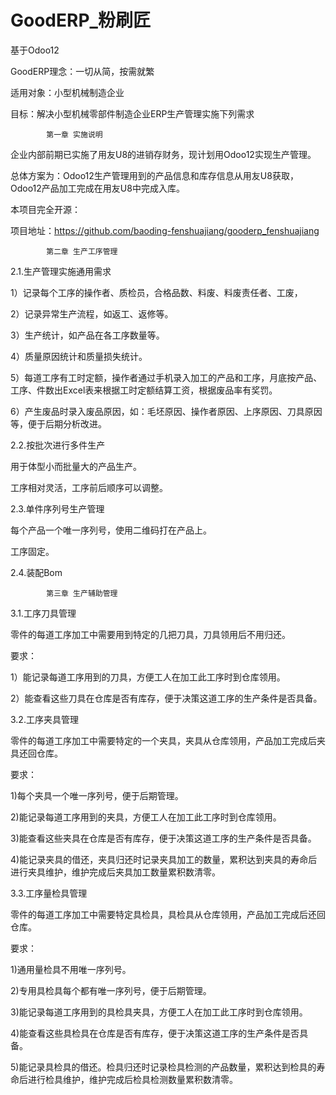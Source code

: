 # GoodERP_粉刷匠

基于Odoo12

GoodERP理念：一切从简，按需就繁

适用对象：小型机械制造企业

目标：解决小型机械零部件制造企业ERP生产管理实施下列需求

            第一章 实施说明

企业内部前期已实施了用友U8的进销存财务，现计划用Odoo12实现生产管理。

总体方案为：Odoo12生产管理用到的产品信息和库存信息从用友U8获取，Odoo12产品加工完成在用友U8中完成入库。

本项目完全开源：

项目地址：https://github.com/baoding-fenshuajiang/gooderp_fenshuajiang

            第二章 生产工序管理

2.1.生产管理实施通用需求

1）记录每个工序的操作者、质检员，合格品数、料废、料废责任者、工废，

2）记录异常生产流程，如返工、返修等。

3）生产统计，如产品在各工序数量等。

4）质量原因统计和质量损失统计。

5）每道工序有工时定额，操作者通过手机录入加工的产品和工序，月底按产品、工序、件数出Excel表来根据工时定额结算工资，根据废品率有奖罚。

6）产生废品时录入废品原因，如：毛坯原因、操作者原因、上序原因、刀具原因等，便于后期分析改进。

2.2.按批次进行多件生产

用于体型小而批量大的产品生产。

工序相对灵活，工序前后顺序可以调整。

2.3.单件序列号生产管理

每个产品一个唯一序列号，使用二维码打在产品上。

工序固定。

2.4.装配Bom

            第三章 生产辅助管理

3.1.工序刀具管理

零件的每道工序加工中需要用到特定的几把刀具，刀具领用后不用归还。

要求：

1）能记录每道工序用到的刀具，方便工人在加工此工序时到仓库领用。

2）能查看这些刀具在仓库是否有库存，便于决策这道工序的生产条件是否具备。

3.2.工序夹具管理

零件的每道工序加工中需要特定的一个夹具，夹具从仓库领用，产品加工完成后夹具还回仓库。

要求：

1)每个夹具一个唯一序列号，便于后期管理。

2)能记录每道工序用到的夹具，方便工人在加工此工序时到仓库领用。

3)能查看这些夹具在仓库是否有库存，便于决策这道工序的生产条件是否具备。

4)能记录夹具的借还，夹具归还时记录夹具加工的数量，累积达到夹具的寿命后进行夹具维护，维护完成后夹具加工数量累积数清零。

3.3.工序量检具管理

零件的每道工序加工中需要特定具检具，具检具从仓库领用，产品加工完成后还回仓库。

要求：

1)通用量检具不用唯一序列号。

2)专用具检具每个都有唯一序列号，便于后期管理。

3)能记录每道工序用到的具检具夹具，方便工人在加工此工序时到仓库领用。

4)能查看这些具检具在仓库是否有库存，便于决策这道工序的生产条件是否具备。

5)能记录具检具的借还。检具归还时记录检具检测的产品数量，累积达到检具的寿命后进行检具维护，维护完成后检具检测数量累积数清零。


